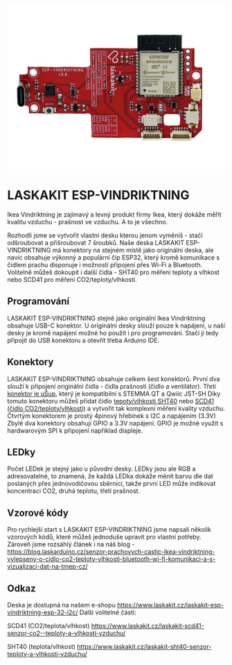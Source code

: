 ![LASKAKIT ESP-VINDRIKTNING](https://github.com/LaskaKit/ESP-Vindriktning/blob/main/img/01.jpg)
# LASKAKIT ESP-VINDRIKTNING

Ikea Vindriktning je zajímavý a levný produkt firmy Ikea, který dokáže měřit kvalitu vzduchu - prašnost ve vzduchu. A to je všechno.

Rozhodli jsme se vytvořit vlastní desku kterou jenom vyměníš - stačí odšroubovat a přišroubovat 7 šroubků. 
Naše deska LASKAKIT ESP-VINDRIKTNING má konektory na stejném místě jako originální deska, ale navíc obsahuje výkonný a populární čip ESP32, který kromě komunikace s čidlem prachu 
disponuje i možností připojení přes Wi-Fi a Bluetooth. Volitelně můžeš dokoupit i další čidla - SHT40 pro měření teploty a vlhkost nebo SCD41 pro měření CO2/teploty/vlhkosti. 

## Programování
LASKAKIT ESP-VINDRIKTNING stejně jako originální Ikea Vindriktning obsahuje USB-C konektor. U originální desky slouží pouze k napájení, u naší desky je kromě napájení možné ho použít i pro programování.
Stačí jí tedy připojit do USB konektoru a otevřít třeba Arduino IDE. 

## Konektory
LASKAKIT ESP-VINDRIKTNING obsahuje celkem šest konektorů. První dva slouží k připojení originální čidla - čidla prašnosti (čidlo a ventilátor). Třetí [konektor je μŠup](https://blog.laskarduino.cz/predstavujeme-univerzalni-konektor-pro-propojeni-modulu-a-cidel-%ce%bcsup/),
který je kompatibilní s STEMMA QT a Qwiic JST-SH
Díky tomuto konektoru můžeš přidat čidlo [tepoty/vlhkosti SHT40](https://www.laskakit.cz/laskakit-sht40-senzor-teploty-a-vlhkosti-vzduchu/) nebo [SCD41 (čidlo CO2/teploty/vlhkosti)](https://www.laskakit.cz/laskakit-scd41-senzor-co2--teploty-a-vlhkosti-vzduchu/) 
a vytvořit tak komplexní měření kvality vzduchu.
Čtvrtým konektorem je prostý 4pinový hřebínek s I2C a napájením (3.3V)
Zbylé dva konektory obsahují GPIO a 3.3V napájení. GPIO je možné využít s hardwarovým SPI k připojení například displeje. 

## LEDky
Počet LEDek je stejný jako u původní desky. LEDky jsou ale RGB a adresovatelné, to znamená, že každá LEDka dokáže měnit barvu dle dat poslaných přes jednovodičovou sběrnici,
takže první LED může indikovat koncentraci CO2, druhá teplotu, třetí prašnost. 

## Vzorové kódy 
Pro rychlejší start s LASKAKIT ESP-VINDRIKTNING jsme napsali několik vzorových kódů, které můžeš jednoduše upravit pro vlastní potřeby.
Zároveň jsme rozsáhlý článek i na náš blog - https://blog.laskarduino.cz/senzor-prachovych-castic-ikea-vindriktning-vylepseny-o-cidlo-co2-teploty-vlhkosti-bluetooth-wi-fi-komunikaci-a-s-vizualizaci-dat-na-tmep-cz/

## Odkaz
Deska je dostupná na našem e-shopu https://www.laskakit.cz/laskakit-esp-vindriktning-esp-32-i2c/
Další volitelné části: 

SCD41 (CO2/teplota/vlhkost) https://www.laskakit.cz/laskakit-scd41-senzor-co2--teploty-a-vlhkosti-vzduchu/

SHT40 (teplota/vlhkost) https://www.laskakit.cz/laskakit-sht40-senzor-teploty-a-vlhkosti-vzduchu/
